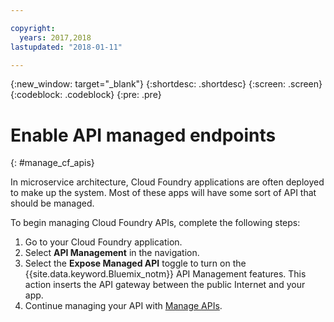 ```yaml
---

copyright:
  years: 2017,2018
lastupdated: "2018-01-11"

---
```



{:new_window: target="_blank"}
{:shortdesc: .shortdesc}
{:screen: .screen}
{:codeblock: .codeblock}
{:pre: .pre}

# Enable API managed endpoints
{: #manage_cf_apis}

In microservice architecture, Cloud Foundry applications are often deployed to make up the system. Most of these apps will have some sort of API that should be managed.

To begin managing Cloud Foundry APIs, complete the following steps:

1. Go to your Cloud Foundry application.
2. Select **API Management** in the navigation.
3. Select the **Expose Managed API** toggle to turn on the {{site.data.keyword.Bluemix_notm}} API Management features. This action inserts the API gateway between the public Internet and your app.
4. Continue managing your API with [Manage APIs](/docs/services/api-management/manage_apis.html).

